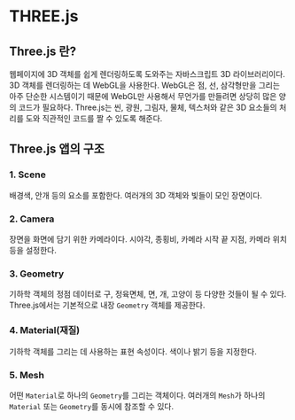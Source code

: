 # THREE.js

## Three.js 란?

웹페이지에 3D 객체를 쉽게 렌더링하도록 도와주는 자바스크립트 3D 라이브러리이다. 3D 객체를 렌더링하는 데 WebGL을 사용한다. WebGL은 점, 선, 삼각형만을 그리는 아주 단순한 시스템이기 때문에 WebGL만 사용해서 무언가를 만들려면 상당히 많은 양의 코드가 필요하다. Three.js는 씬, 광원, 그림자, 물체, 텍스처와 같은 3D 요소들의 처리를 도와 직관적인 코드를 짤 수 있도록 해준다.

## Three.js 앱의 구조

### 1. Scene

배경색, 안개 등의 요소를 포함한다. 여러개의 3D 객체와 빛들이 모인 장면이다.

### 2. Camera

장면을 화면에 담기 위한 카메라이다. 시야각, 종횡비, 카메라 시작 끝 지점, 카메라 위치 등을 설정한다.

### 3. Geometry

기하학 객체의 정점 데이터로 구, 정육면체, 면, 개, 고양이 등 다양한 것들이 될 수 있다. Three.js에서는 기본적으로 내장 `Geometry` 객체를 제공한다.

### 4. Material(재질)

기하학 객체를 그리는 데 사용하는 표현 속성이다. 색이나 밝기 등을 지정한다.

### 5. Mesh

어떤 `Material`로 하나의 `Geometry`를 그리는 객체이다. 여러개의 `Mesh`가 하나의 `Material` 또는 `Geometry`를 동시에 참조할 수 있다.
